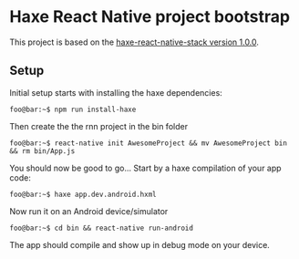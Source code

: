 # Haxe React Native project bootstrap

This project is based on the [haxe-react-native-stack version 1.0.0](/tree/1.0.0).

## Setup

Initial setup starts with installing the haxe dependencies:

```console
foo@bar:~$ npm run install-haxe
```

Then create the the rnn project in the bin folder

```console
foo@bar:~$ react-native init AwesomeProject && mv AwesomeProject bin && rm bin/App.js
```

You should now be good to go... Start by a haxe compilation of your app code:
```console
foo@bar:~$ haxe app.dev.android.hxml
```

Now run it on an Android device/simulator
```console
foo@bar:~$ cd bin && react-native run-android
```

The app should compile and show up in debug mode on your device.
